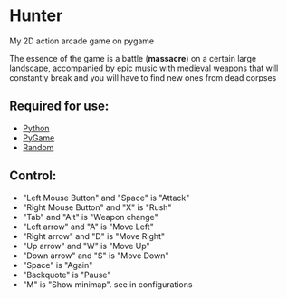 # Hunter

 My 2D action arcade game on pygame

 The essence of the game is a battle (**massacre**) on a certain large landscape, accompanied by epic music with medieval weapons that will constantly break and you will have to find new ones from dead corpses

 ## Required for use:
  * [Python](https://www.python.org/downloads/)
  * [PyGame](https://pypi.org/project/pygame/)
  * [Random](https://pypi.org/project/random2/)

 ## Control:
 * "Left Mouse Button" and "Space" is "Attack"
 * "Right Mouse Button" and "X" is "Rush"
 * "Tab" and "Alt" is "Weapon change"
 * "Left arrow" and "A" is "Move Left"
 * "Right arrow" and "D" is "Move Right"
 * "Up arrow" and "W" is "Move Up"
 * "Down arrow" and "S" is "Move Down"
 * "Space" is "Again"
 * "Backquote" is "Pause"
 * "M" is "Show minimap". see in configurations
